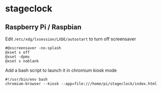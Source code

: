 # stageclock


## Raspberry Pi / Raspbian

Edit `/etc/xdg/lxsession/LXDE/autostart` to turn off screensaver

```
#@xscreensaver -no-splash
@xset s off
@xset -dpms
@xset s noblank
```

Add a bash script to launch it in chromium kiosk mode

```
#!/usr/bin/env bash
chromium-browser --kiosk --app=file:///home/pi/stageclock/index.html
```
